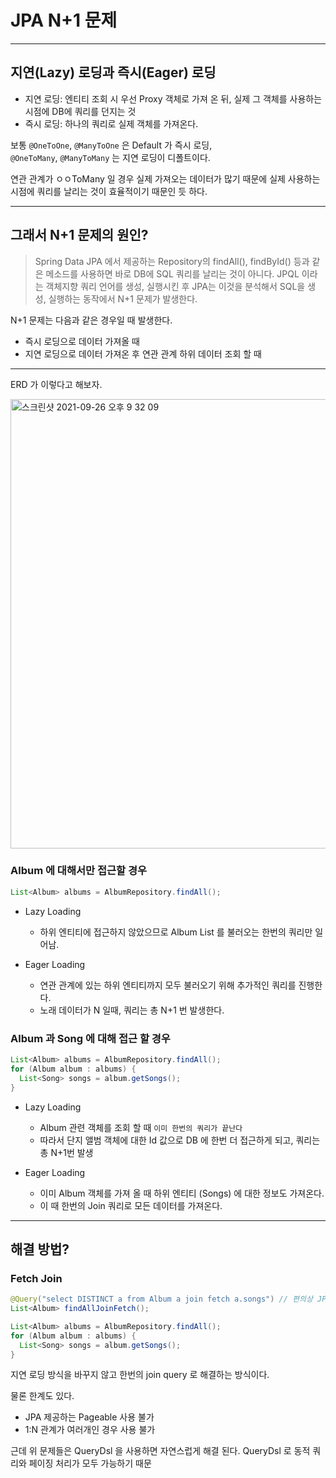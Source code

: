 # JPA N+1 문제

---

## 지연(Lazy) 로딩과 즉시(Eager) 로딩 

- 지연 로딩: 엔티티 조회 시 우선 Proxy 객체로 가져 온 뒤, 실제 그 객체를 사용하는 시점에  DB에 쿼리를 던지는 것
- 즉시 로딩: 하나의 쿼리로 실제 객체를 가져온다.

보통 `@OneToOne`, `@ManyToOne` 은 Default 가 즉시 로딩, </br>
`@OneToMany`, `@ManyToMany` 는 지연 로딩이 디폴트이다.

연관 관계가 ㅇㅇToMany 일 경우 실제 가져오는 데이터가 많기 때문에 실제 사용하는 시점에 쿼리를 날리는 것이 효율적이기 때문인 듯 하다.


---
## 그래서 N+1 문제의 원인?

> Spring Data JPA 에서 제공하는 Repository의 findAll(), findById() 등과 같은 메소드를 사용하면 바로 DB에 SQL 쿼리를 날리는 것이 아니다. JPQL 이라는 객체지향 쿼리 언어를 생성, 실행시킨 후 JPA는 이것을 분석해서 SQL을 생성, 실행하는 동작에서 N+1 문제가 발생한다.

N+1 문제는 다음과 같은 경우일 때 발생한다.
- 즉시 로딩으로 데이터 가져올 때
- 지연 로딩으로 데이터 가져온 후 연관 관계 하위 데이터 조회 할 때 

---
ERD 가 이렇다고 해보자.

<img width="719" alt="스크린샷 2021-09-26 오후 9 32 09" src="https://user-images.githubusercontent.com/45758481/134808146-6c921833-5bd4-4cba-ab3a-7fa9b2434875.png">

### Album 에 대해서만 접근할 경우
```java
List<Album> albums = AlbumRepository.findAll();
```

- Lazy Loading
  - 하위 엔티티에 접근하지 않았으므로 Album List 를 불러오는 한번의 쿼리만 일어남.

- Eager Loading
  - 연관 관계에 있는 하위 엔티티까지 모두 불러오기 위해 추가적인 쿼리를 진행한다.
  - 노래 데이터가 N 일때, 쿼리는 총 N+1 번 발생한다.

### Album 과 Song 에 대해 접근 할 경우
```java
List<Album> albums = AlbumRepository.findAll();
for (Album album : albums) {
  List<Song> songs = album.getSongs();
}
```

- Lazy Loading
  - Album 관련 객체를 조회 할 때 `이미 한번의 쿼리가 끝난다` 
  - 따라서 단지 앨범 객체에 대한 Id 값으로 DB 에 한번 더 접근하게 되고, 쿼리는 총 N+1번 발생

- Eager Loading
  - 이미 Album 객체를 가져 올 때 하위 엔티티 (Songs) 에 대한 정보도 가져온다.
  - 이 때 한번의 Join 쿼리로 모든 데이터를 가져온다.

---

## 해결 방법?

### Fetch Join
```java
@Query("select DISTINCT a from Album a join fetch a.songs") // 편의상 JPQL 로 작성했으나 QueryDSL 로 써도 무방
List<Album> findAllJoinFetch();

List<Album> albums = AlbumRepository.findAll();
for (Album album : albums) {
  List<Song> songs = album.getSongs();
}

```

지연 로딩 방식을 바꾸지 않고 한번의 join query 로 해결하는 방식이다. </br>

물론 한계도 있다.
- JPA 제공하는 Pageable 사용 불가
- 1:N 관계가 여러개인 경우 사용 불가

근데 위 문제들은 QueryDsl 을 사용하면 자연스럽게 해결 된다.
QueryDsl 로 동적 쿼리와 페이징 처리가 모두 가능하기 때문
